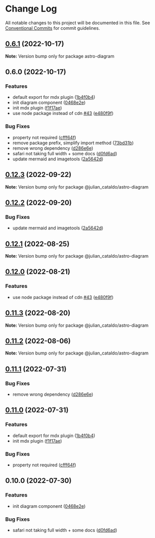 # Change Log

All notable changes to this project will be documented in this file.
See [Conventional Commits](https://conventionalcommits.org) for commit guidelines.

## [0.6.1](https://github.com/JulianCataldo/web-garden/compare/astro-diagram@0.6.0...astro-diagram@0.6.1) (2022-10-17)

**Note:** Version bump only for package astro-diagram





## 0.6.0 (2022-10-17)


### Features

* default export for mdx plugin ([1b4f0b4](https://github.com/JulianCataldo/web-garden/commit/1b4f0b4f84afde69710740f3030c1b8493aa6ade))
* init diagram component ([0468e2e](https://github.com/JulianCataldo/web-garden/commit/0468e2ed2454787fd7f5747a2415dad00fe418c5))
* init mdx plugin ([f1f17ae](https://github.com/JulianCataldo/web-garden/commit/f1f17ae5b75be5fb318c9e076bc345151446d99a))
* use node package instead of cdn [#43](https://github.com/JulianCataldo/web-garden/issues/43) ([e480f9f](https://github.com/JulianCataldo/web-garden/commit/e480f9fadb62705e174461527151002925f78858))


### Bug Fixes

* property not required ([cfff64f](https://github.com/JulianCataldo/web-garden/commit/cfff64f8230fd8e1941b29865799b964d88e9f3f))
* remove package prefix, simplify import method ([73bd31b](https://github.com/JulianCataldo/web-garden/commit/73bd31bf1f501624036a74a3f19c5bf83cc9c0a4))
* remove wrong dependency ([d286e6e](https://github.com/JulianCataldo/web-garden/commit/d286e6ee21676a87ac587df1419c9cde7932d9ee))
* safari not taking full width + some docs ([d0fd6ad](https://github.com/JulianCataldo/web-garden/commit/d0fd6ada8ea4c43079d8792e60e94f02e97d9c0d))
* update mermaid and imagetools ([2a5642d](https://github.com/JulianCataldo/web-garden/commit/2a5642d217e3a3e84dbda72c95edaf095123ce3d))



## [0.12.3](https://github.com/JulianCataldo/web-garden/compare/@julian_cataldo/astro-diagram@0.12.2...@julian_cataldo/astro-diagram@0.12.3) (2022-09-22)

**Note:** Version bump only for package @julian_cataldo/astro-diagram





## [0.12.2](https://github.com/JulianCataldo/web-garden/compare/@julian_cataldo/astro-diagram@0.12.1...@julian_cataldo/astro-diagram@0.12.2) (2022-09-20)


### Bug Fixes

* update mermaid and imagetools ([2a5642d](https://github.com/JulianCataldo/web-garden/commit/2a5642d217e3a3e84dbda72c95edaf095123ce3d))



## [0.12.1](https://github.com/JulianCataldo/web-garden/compare/@julian_cataldo/astro-diagram@0.12.0...@julian_cataldo/astro-diagram@0.12.1) (2022-08-25)

**Note:** Version bump only for package @julian_cataldo/astro-diagram





## [0.12.0](https://github.com/JulianCataldo/web-garden/compare/@julian_cataldo/astro-diagram@0.11.3...@julian_cataldo/astro-diagram@0.12.0) (2022-08-21)


### Features

* use node package instead of cdn [#43](https://github.com/JulianCataldo/web-garden/issues/43) ([e480f9f](https://github.com/JulianCataldo/web-garden/commit/e480f9fadb62705e174461527151002925f78858))



## [0.11.3](https://github.com/JulianCataldo/web-garden/compare/@julian_cataldo/astro-diagram@0.11.2...@julian_cataldo/astro-diagram@0.11.3) (2022-08-20)

**Note:** Version bump only for package @julian_cataldo/astro-diagram





## [0.11.2](https://github.com/JulianCataldo/web-garden/compare/@julian_cataldo/astro-diagram@0.11.1...@julian_cataldo/astro-diagram@0.11.2) (2022-08-06)

**Note:** Version bump only for package @julian_cataldo/astro-diagram





## [0.11.1](https://github.com/JulianCataldo/web-garden/compare/@julian_cataldo/astro-diagram@0.11.0...@julian_cataldo/astro-diagram@0.11.1) (2022-07-31)


### Bug Fixes

* remove wrong dependency ([d286e6e](https://github.com/JulianCataldo/web-garden/commit/d286e6ee21676a87ac587df1419c9cde7932d9ee))



## [0.11.0](https://github.com/JulianCataldo/web-garden/compare/@julian_cataldo/astro-diagram@0.10.0...@julian_cataldo/astro-diagram@0.11.0) (2022-07-31)


### Features

* default export for mdx plugin ([1b4f0b4](https://github.com/JulianCataldo/web-garden/commit/1b4f0b4f84afde69710740f3030c1b8493aa6ade))
* init mdx plugin ([f1f17ae](https://github.com/JulianCataldo/web-garden/commit/f1f17ae5b75be5fb318c9e076bc345151446d99a))


### Bug Fixes

* property not required ([cfff64f](https://github.com/JulianCataldo/web-garden/commit/cfff64f8230fd8e1941b29865799b964d88e9f3f))



## 0.10.0 (2022-07-30)


### Features

* init diagram component ([0468e2e](https://github.com/JulianCataldo/web-garden/commit/0468e2ed2454787fd7f5747a2415dad00fe418c5))


### Bug Fixes

* safari not taking full width + some docs ([d0fd6ad](https://github.com/JulianCataldo/web-garden/commit/d0fd6ada8ea4c43079d8792e60e94f02e97d9c0d))
